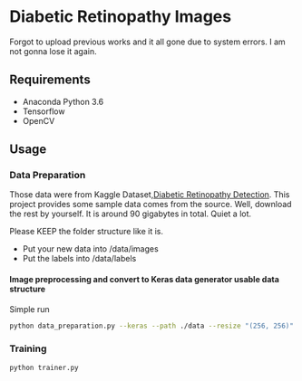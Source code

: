 # Diabetic Retinopathy Images

Forgot to upload previous works and it all gone due to system errors. I am not gonna lose it again.

## Requirements
- Anaconda Python 3.6
- Tensorflow
- OpenCV

## Usage

### Data Preparation
Those data were from Kaggle Dataset,[Diabetic Retinopathy Detection](https://www.kaggle.com/c/diabetic-retinopathy-detection). This project provides some sample data comes from the source. Well, download the rest by yourself. It is around 90 gigabytes in total. Quiet a lot.

Please KEEP the folder structure like it is. 
- Put your new data into /data/images 
- Put the labels into /data/labels

#### Image preprocessing and convert to Keras data generator usable data structure
Simple run
```bash
python data_preparation.py --keras --path ./data --resize "(256, 256)"
```

### Training
~~~bash
python trainer.py
~~~
